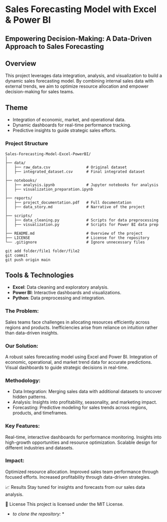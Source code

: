 # Sales Forecasting Model with Excel & Power BI
## Empowering Decision-Making: A Data-Driven Approach to Sales Forecasting


## Overview
This project leverages data integration, analysis, and visualization to build a dynamic sales forecasting model. By combining internal sales data with external trends, we aim to optimize resource allocation and empower decision-making for sales teams.

## Theme
- Integration of economic, market, and operational data.
- Dynamic dashboards for real-time performance tracking.
- Predictive insights to guide strategic sales efforts.



### Project Structure
````
Sales-Forecasting-Model-Excel-PowerBI/
│
├── data/
│   ├── raw_data.csv                # Original dataset
│   ├── integrated_dataset.csv      # Final integrated dataset
│
├── notebooks/
│   ├── analysis.ipynb              # Jupyter notebooks for analysis
│   ├── visualization_preparation.ipynb
│
├── reports/
│   ├── project_documentation.pdf   # Full documentation
│   ├── data_story.md               # Narrative of the project
│
├── scripts/
│   ├── data_cleaning.py            # Scripts for data preprocessing
│   ├── visualization.py            # Scripts for Power BI data prep
│
├── README.md                       # Overview of the project
├── LICENSE                         # License for the repository
└── .gitignore                      # Ignore unnecessary files
````


```
git add folder/file1 folder/file2
git commit
git push origin main
```





## Tools & Technologies
- **Excel**: Data cleaning and exploratory analysis.
- **Power BI**: Interactive dashboards and visualizations.
- **Python**: Data preprocessing and integration.


### The Problem:
Sales teams face challenges in allocating resources efficiently across regions and products.
Inefficiencies arise from reliance on intuition rather than data-driven insights.

### Our Solution:
A robust sales forecasting model using Excel and Power BI.
Integration of economic, operational, and market trend data for accurate predictions.
Visual dashboards to guide strategic decisions in real-time.

### Methodology:
- Data Integration: Merging sales data with additional datasets to uncover hidden patterns.
- Analysis: Insights into profitability, seasonality, and marketing impact.
- Forecasting: Predictive modeling for sales trends across regions, products, and timeframes.

### Key Features:
Real-time, interactive dashboards for performance monitoring.
Insights into high-growth opportunities and resource optimization.
Scalable design for different industries and datasets.

### Impact:
Optimized resource allocation.
Improved sales team performance through focused efforts.
Increased profitability through data-driven strategies.

📈 Results
Stay tuned for insights and forecasts from our sales data analysis.

📝 License
This project is licensed under the MIT License.


* *to clone the repository:* *

  <!---
Folder Structure
```
Sales-Forecasting-Model-Excel-PowerBI/
├── data/
├── notebooks/
├── reports/
├── scripts/
<!--- ## Repository Structure
- **data/**: Raw and processed datasets.
- **notebooks/**: Analysis and visualization preparation.
- **reports/**: Project documentation and data narrative.
- **scripts/**: Automation scripts for data cleaning and visualization.
- **README.md**: Overview of the project. ---
```



   ```bash
   git clone https://github.com/username/Sales-Forecasting-Model-Excel-PowerBI.git
